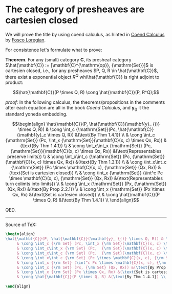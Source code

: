 # The category of presheaves are cartesien closed

We will prove the title by using coend calculus, as hinted in [Coend Calculus](https://arxiv.org/abs/1501.02503) by [Fosco Loregian](https://tetrapharmakon.github.io/).

For consistence let's formulate what to prove:

**Theorem.** For any (small) category $\mathbf{C}$, its presheaf category $\hat{\mathbf{C}} := [\mathbf{C}^{\mathrm{op}}, {\mathrm{Set}}]$ is cartesien closed, i.e., for any presheaves $P, Q, R \in \hat{\mathbf{C}}$, there exist a exponential object $R^Q$ whi\hat{\mathbf{C}} is right adjoint to product:

$$\hat{\mathbf{C}}(P \times Q, R) \cong \hat{\mathbf{C}}(P, R^Q);$$

*proof:* In the following calculus, the theorems/propositions in the comments after each equation are all in the book *Coend Calculus*, and $\mathbf{y}_{()}$ it the standard yoneda embedding. 

$$\begin{align}
\hat{\mathbf{C}}(P, \hat{\mathbf{C}}(\mathbf{y}_ {()} \times Q, R)) & \cong \int_c {\mathrm{Set}}(Pc, \hat{\mathbf{C}}(\mathbf{y}_c \times Q, R))  &(\text{By Thm 1.4.1}) \\
     & \cong \int_c {\mathrm{Set}} (Pc, \int_x {\mathrm{Set}}(\mathbf{C}(x, c) \times Qx, Rx)) &(\text{By Thm 1.4.1}) \\
     & \cong \int_c\int_x {\mathrm{Set}} (Pc,  {\mathrm{Set}}(\mathbf{C}(x, c) \times Qx, Rx)) &(\text{Representables preserve limits}) \\
     & \cong \int_x\int_c {\mathrm{Set}} (Pc,  {\mathrm{Set}}(\mathbf{C}(x, c) \times Qx, Rx)) &(\text{By Thm 1.3.1}) \\
     & \cong \int_x\int_c {\mathrm{Set}} (Pc \times \mathbf{C}(x, c), {\mathrm{Set}} (Qx, Rx)) &(\text{Set is cartesien closed}) \\
     & \cong \int_x {\mathrm{Set}} (\int^c Pc \times \mathbf{C}(x, c), {\mathrm{Set}} (Qx, Rx)) &(\text{Representables turn colimts into limits}) \\
     & \cong \int_x {\mathrm{Set}} (Px, {\mathrm{Set}} (Qx, Rx)) &(\text{By Prop 2.2.1}) \\
     & \cong \int_x {\mathrm{Set}} (Px \times Qx, Rx) &(\text{Set is cartesien closed}) \\
     & \cong \hat{\mathbf{C}}(P \times Q, R) &(\text{By Thm 1.4.1}) \\
\end{align}$$

QED.

---

Source of TeX:

```latex
\begin{align}
\hat{\mathbf{C}}(P, \hat{\mathbf{C}}(\mathbf{y}_ {()} \times Q, R)) & \cong \int_c {\rm Set}(Pc, \hat{\mathbf{C}}(\mathbf{y}_c \times Q, R))  &(\text{By Thm 1.4.1}) \\
     & \cong \int_c {\rm Set} (Pc, \int_x {\rm Set}(\mathbf{C}(x, c) \times Qx, Rx)) &(\text{By Thm 1.4.1}) \\
     & \cong \int_c\int_x {\rm Set} (Pc,  {\rm Set}(\mathbf{C}(x, c) \times Qx, Rx)) &(\text{Representables preserve limits}) \\
     & \cong \int_x\int_c {\rm Set} (Pc,  {\rm Set}(\mathbf{C}(x, c) \times Qx, Rx)) &(\text{By Thm 1.3.1}) \\
     & \cong \int_x\int_c {\rm Set} (Pc \times \mathbf{C}(x, c), {\rm Set} (Qx, Rx)) &(\text{Set is cartesien closed}) \\
     & \cong \int_x {\rm Set} (\int^c Pc \times \mathbf{C}(x, c), {\rm Set} (Qx, Rx)) &(\text{Representables turn colimts into limits}) \\
     & \cong \int_x {\rm Set} (Px, {\rm Set} (Qx, Rx)) &(\text{By Prop 2.2.1}) \\
     & \cong \int_x {\rm Set} (Px \times Qx, Rx) &(\text{Set is cartesien closed}) \\
     & \cong \hat{\mathbf{C}}(P \times Q, R) &(\text{By Thm 1.4.1}) \\
        
\end{align}
```
